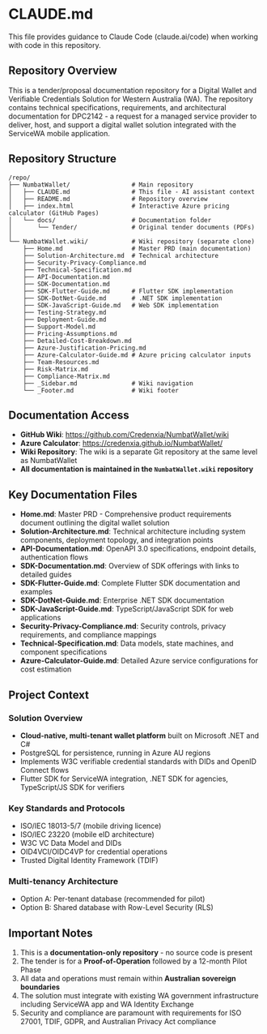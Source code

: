 # CLAUDE.md

This file provides guidance to Claude Code (claude.ai/code) when working with code in this repository.

## Repository Overview

This is a tender/proposal documentation repository for a Digital Wallet and Verifiable Credentials Solution for Western Australia (WA). The repository contains technical specifications, requirements, and architectural documentation for DPC2142 - a request for a managed service provider to deliver, host, and support a digital wallet solution integrated with the ServiceWA mobile application.

## Repository Structure

```
/repo/
├── NumbatWallet/                 # Main repository
│   ├── CLAUDE.md                 # This file - AI assistant context
│   ├── README.md                 # Repository overview
│   ├── index.html                # Interactive Azure pricing calculator (GitHub Pages)
│   └── docs/                     # Documentation folder
│       └── Tender/               # Original tender documents (PDFs)
│
└── NumbatWallet.wiki/            # Wiki repository (separate clone)
    ├── Home.md                   # Master PRD (main documentation)
    ├── Solution-Architecture.md  # Technical architecture
    ├── Security-Privacy-Compliance.md
    ├── Technical-Specification.md
    ├── API-Documentation.md
    ├── SDK-Documentation.md
    ├── SDK-Flutter-Guide.md      # Flutter SDK implementation
    ├── SDK-DotNet-Guide.md       # .NET SDK implementation
    ├── SDK-JavaScript-Guide.md   # Web SDK implementation
    ├── Testing-Strategy.md
    ├── Deployment-Guide.md
    ├── Support-Model.md
    ├── Pricing-Assumptions.md
    ├── Detailed-Cost-Breakdown.md
    ├── Azure-Justification-Pricing.md
    ├── Azure-Calculator-Guide.md # Azure pricing calculator inputs
    ├── Team-Resources.md
    ├── Risk-Matrix.md
    ├── Compliance-Matrix.md
    ├── _Sidebar.md               # Wiki navigation
    └── _Footer.md                # Wiki footer
```

## Documentation Access

- **GitHub Wiki**: https://github.com/Credenxia/NumbatWallet/wiki
- **Azure Calculator**: https://credenxia.github.io/NumbatWallet/
- **Wiki Repository**: The wiki is a separate Git repository at the same level as NumbatWallet
- **All documentation is maintained in the `NumbatWallet.wiki` repository**

## Key Documentation Files

- **Home.md**: Master PRD - Comprehensive product requirements document outlining the digital wallet solution
- **Solution-Architecture.md**: Technical architecture including system components, deployment topology, and integration points
- **API-Documentation.md**: OpenAPI 3.0 specifications, endpoint details, authentication flows
- **SDK-Documentation.md**: Overview of SDK offerings with links to detailed guides
- **SDK-Flutter-Guide.md**: Complete Flutter SDK documentation and examples
- **SDK-DotNet-Guide.md**: Enterprise .NET SDK documentation
- **SDK-JavaScript-Guide.md**: TypeScript/JavaScript SDK for web applications
- **Security-Privacy-Compliance.md**: Security controls, privacy requirements, and compliance mappings
- **Technical-Specification.md**: Data models, state machines, and component specifications
- **Azure-Calculator-Guide.md**: Detailed Azure service configurations for cost estimation

## Project Context

### Solution Overview
- **Cloud-native, multi-tenant wallet platform** built on Microsoft .NET and C#
- PostgreSQL for persistence, running in Azure AU regions
- Implements W3C verifiable credential standards with DIDs and OpenID Connect flows
- Flutter SDK for ServiceWA integration, .NET SDK for agencies, TypeScript/JS SDK for verifiers

### Key Standards and Protocols
- ISO/IEC 18013-5/7 (mobile driving licence)
- ISO/IEC 23220 (mobile eID architecture)
- W3C VC Data Model and DIDs
- OID4VCI/OIDC4VP for credential operations
- Trusted Digital Identity Framework (TDIF)

### Multi-tenancy Architecture
- Option A: Per-tenant database (recommended for pilot)
- Option B: Shared database with Row-Level Security (RLS)

## Important Notes

1. This is a **documentation-only repository** - no source code is present
2. The tender is for a **Proof-of-Operation** followed by a 12-month Pilot Phase
3. All data and operations must remain within **Australian sovereign boundaries**
4. The solution must integrate with existing WA government infrastructure including ServiceWA app and WA Identity Exchange
5. Security and compliance are paramount with requirements for ISO 27001, TDIF, GDPR, and Australian Privacy Act compliance